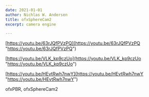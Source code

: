 ```yaml
---
date: 2021-01-01
author: Nichlas W. Andersen
title: ofxSphereCam2
excerpt: camera engine

---
```


[https://youtu.be/63rJQfPVzPQ](https://youtu.be/63rJQfPVzPQ "https://youtu.be/63rJQfPVzPQ")

[https://youtu.be/VLK_kp9czUo](https://youtu.be/VLK_kp9czUo "https://youtu.be/VLK_kp9czUo")

[https://youtu.be/HEvtRwh7nwY](https://youtu.be/HEvtRwh7nwY "https://youtu.be/HEvtRwh7nwY")

ofxPBR, ofxSphereCam2